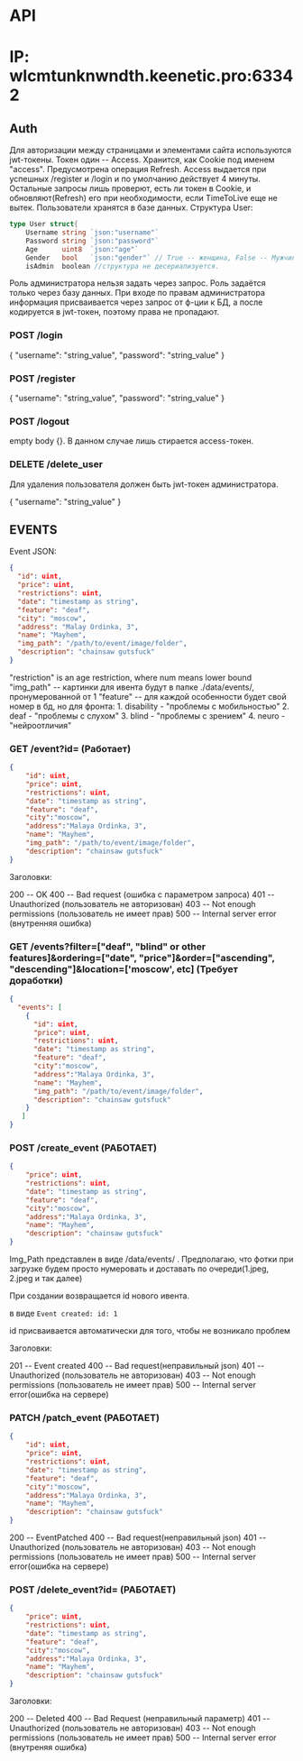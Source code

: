 # API

# IP: wlcmtunknwndth.keenetic.pro:63342

## Auth

Для авторизации между страницами и элементами сайта используются jwt-токены. 
Токен один -- Access. Хранится, как Cookie под именем "access". 
Предусмотрена операция Refresh. Access выдается при успешных /register и /login и 
по умолчанию действует 4 минуты. Остальные запросы лишь проверют, есть ли 
токен в Cookie, и обновляют(Refresh) его при необходимости, если TimeToLive 
еще не вытек. Пользователи хранятся в базе данных. Структура User:

```Go
type User struct{
    Username string `json:"username"`
    Password string `json:"password"`
	Age      uint8  `json:"age"`
	Gender   bool   `json:"gender"` // True -- женщина, False -- Мужчина 
    isAdmin  boolean //структура не десериализуется.
```

Роль администратора нельзя задать через запрос. 
Роль задаётся только через базу данных. При входе по правам администратора 
информация присваивается через запрос от ф-ции к БД, а после кодируется
в jwt-токен, поэтому права не пропадают.

### POST /login

{
    "username": "string_value",
    "password": "string_value"
}

### POST /register

{
    "username": "string_value",
    "password": "string_value"
}

### POST /logout

empty body {}. В данном случае лишь стирается access-токен.

### DELETE /delete_user
Для удаления пользователя должен быть jwt-токен администратора.

{ "username": "string_value" }

## EVENTS

Event JSON: 

```JSON
{
  "id": uint,
  "price": uint,
  "restrictions": uint,
  "date": "timestamp as string",
  "feature": "deaf",
  "city": "moscow",
  "address": "Malay Ordinka, 3",
  "name": "Mayhem",
  "img_path": "/path/to/event/image/folder",
  "description": "chainsaw gutsfuck"
}
```

"restriction" is an age restriction, where num means lower bound
"img_path" -- картинки для ивента будут в папке ./data/events/<id>, пронумерованной от 1
"feature" -- для каждой особенности будет свой номер в бд, но для фронта:
    1. disability - "проблемы с мобильностью"
    2. deaf - "проблемы с слухом"
    3. blind - "проблемы c зрением"
    4. neuro - "нейроотличия"


### GET /event?id=<uint>     (Работает)

```JSON
{
    "id": uint,
    "price": uint,
    "restrictions": uint,
    "date": "timestamp as string",
    "feature": "deaf",
    "city":"moscow",
    "address":"Malaya Ordinka, 3",
    "name": "Mayhem",
    "img_path": "/path/to/event/image/folder",
    "description": "chainsaw gutsfuck"
}
```

Заголовки:

200 -- OK
400 -- Bad request (ошибка с параметром запроса)
401 -- Unauthorized (пользователь не авторизован)
403 -- Not enough permissions (пользователь не имеет прав)
500 -- Internal server error (внутренняя ошибка)

### GET /events?filter=["deaf", "blind" or other features]&ordering=["date", "price"]&order=["ascending", "descending"]&location=['moscow', etc] (Требует доработки)

```JSON
{
  "events": [
    {
      "id": uint,
      "price": uint,
      "restrictions": uint,
      "date": "timestamp as string",
      "feature": "deaf",
      "city":"moscow",
      "address":"Malaya Ordinka, 3",
      "name": "Mayhem",
      "img_path": "/path/to/event/image/folder",
      "description": "chainsaw gutsfuck"
    }
   ]       
}
```

### POST /create_event (РАБОТАЕТ)

```JSON
{
    "price": uint,
    "restrictions": uint,
    "date": "timestamp as string",
    "feature": "deaf",
    "city":"moscow",
    "address":"Malaya Ordinka, 3",
    "name": "Mayhem",
    "description": "chainsaw gutsfuck"
}
```

Img_Path представлен в виде /data/events/<id> . Предполагаю, что фотки при
загрузке будем просто нумеровать и доставать по очереди(1.jpeg, 2.jpeg и так далее)

При создании возвращается id нового ивента.

в виде ```Event created: id: 1```

id присваивается автоматически для того, чтобы не возникало
проблем

Заголовки:

201 -- Event created
400 -- Bad request(неправильный json)
401 -- Unauthorized (пользователь не авторизован)
403 -- Not enough permissions (пользователь не имеет прав)
500 -- Internal server error(ошибка на сервере)

### PATCH /patch_event (РАБОТАЕТ)

```JSON
{
    "id": uint,
    "price": uint,
    "restrictions": uint,
    "date": "timestamp as string",
    "feature": "deaf",
    "city":"moscow",
    "address":"Malaya Ordinka, 3",
    "name": "Mayhem",
    "description": "chainsaw gutsfuck"
}
```

200 -- EventPatched
400 -- Bad request(неправильный json)
401 -- Unauthorized (пользователь не авторизован)
403 -- Not enough permissions (пользователь не имеет прав)
500 -- Internal server error(ошибка на сервере)

### POST /delete_event?id=<id> (РАБОТАЕТ)

```JSON
{
    "price": uint,
    "restrictions": uint,
    "date": "timestamp as string",
    "feature": "deaf",
    "city":"moscow",
    "address":"Malaya Ordinka, 3",
    "name": "Mayhem",
    "description": "chainsaw gutsfuck"
}
```

Заголовки:

200 -- Deleted
400 -- Bad Request (неправильный параметр)
401 -- Unauthorized (пользователь не авторизован)
403 -- Not enough permissions (пользователь не имеет прав)
500 -- Internal server error (внутреняя ошибка)
